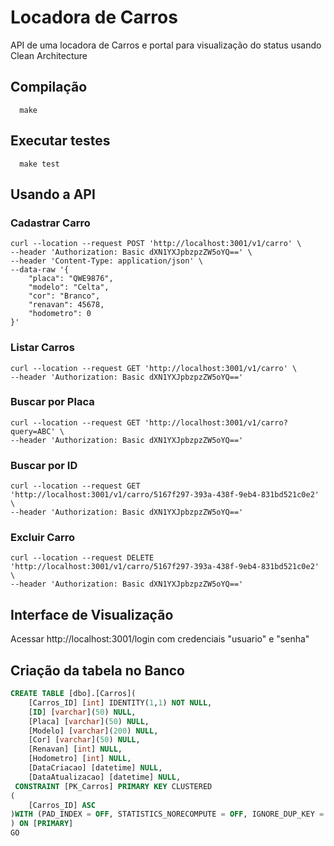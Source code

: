 # Locadora de Carros

API de uma locadora de Carros e portal para visualização do status usando Clean Architecture

## Compilação
```shell
  make
```

## Executar testes
```shell
  make test
```


## Usando a API

### Cadastrar Carro

```shell
curl --location --request POST 'http://localhost:3001/v1/carro' \
--header 'Authorization: Basic dXN1YXJpbzpzZW5oYQ==' \
--header 'Content-Type: application/json' \
--data-raw '{
    "placa": "QWE9876",
    "modelo": "Celta",
    "cor": "Branco",
    "renavan": 45678,
    "hodometro": 0
}'
```

### Listar Carros

```shell
curl --location --request GET 'http://localhost:3001/v1/carro' \
--header 'Authorization: Basic dXN1YXJpbzpzZW5oYQ=='
```

### Buscar por Placa

```shell
curl --location --request GET 'http://localhost:3001/v1/carro?query=ABC' \
--header 'Authorization: Basic dXN1YXJpbzpzZW5oYQ=='
```

### Buscar por ID 

```shell
curl --location --request GET 'http://localhost:3001/v1/carro/5167f297-393a-438f-9eb4-831bd521c0e2' \
--header 'Authorization: Basic dXN1YXJpbzpzZW5oYQ=='
```

### Excluir Carro

```shell
curl --location --request DELETE 'http://localhost:3001/v1/carro/5167f297-393a-438f-9eb4-831bd521c0e2' \
--header 'Authorization: Basic dXN1YXJpbzpzZW5oYQ=='
```

## Interface de Visualização

Acessar http://localhost:3001/login com credenciais "usuario" e "senha"


## Criação da tabela no Banco

```sql
CREATE TABLE [dbo].[Carros](
	[Carros_ID] [int] IDENTITY(1,1) NOT NULL,
	[ID] [varchar](50) NULL,
	[Placa] [varchar](50) NULL,
	[Modelo] [varchar](200) NULL,
	[Cor] [varchar](50) NULL,
	[Renavan] [int] NULL,
	[Hodometro] [int] NULL,
	[DataCriacao] [datetime] NULL,
	[DataAtualizacao] [datetime] NULL,
 CONSTRAINT [PK_Carros] PRIMARY KEY CLUSTERED 
(
	[Carros_ID] ASC
)WITH (PAD_INDEX = OFF, STATISTICS_NORECOMPUTE = OFF, IGNORE_DUP_KEY = OFF, ALLOW_ROW_LOCKS = ON, ALLOW_PAGE_LOCKS = ON, OPTIMIZE_FOR_SEQUENTIAL_KEY = OFF) ON [PRIMARY]
) ON [PRIMARY]
GO
```